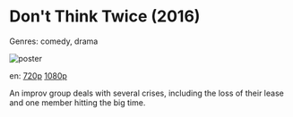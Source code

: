 # Don't Think Twice (2016)

Genres: comedy, drama

![poster](http://image.tmdb.org/t/p/w500/wk95hhQtASvNT6M6NjEFOfetq90.jpg)

en:
  [720p](magnet:?xt=urn:btih:392E75C783251AB14C4F8083FF9A68DC17D6391E&tr=udp://glotorrents.pw:6969/announce&tr=udp://tracker.opentrackr.org:1337/announce&tr=udp://torrent.gresille.org:80/announce&tr=udp://tracker.openbittorrent.com:80&tr=udp://tracker.coppersurfer.tk:6969&tr=udp://tracker.leechers-paradise.org:6969&tr=udp://p4p.arenabg.ch:1337&tr=udp://tracker.internetwarriors.net:1337)
  [1080p](magnet:?xt=urn:btih:915FBB99471B4F1567F347EF481F4A52D5B94BA0&tr=udp://glotorrents.pw:6969/announce&tr=udp://tracker.opentrackr.org:1337/announce&tr=udp://torrent.gresille.org:80/announce&tr=udp://tracker.openbittorrent.com:80&tr=udp://tracker.coppersurfer.tk:6969&tr=udp://tracker.leechers-paradise.org:6969&tr=udp://p4p.arenabg.ch:1337&tr=udp://tracker.internetwarriors.net:1337)
  


An improv group deals with several crises, including the loss of their lease and one member hitting the big time.
